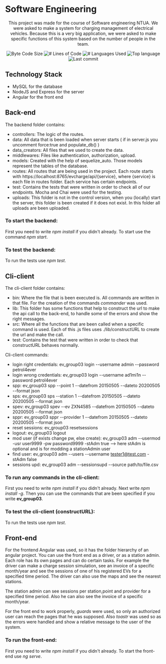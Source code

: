 # Software Engineering

<p align = "center">This project was made for the course of Software engineering NTUA. We were asked to make a system for charging management of electrical vehicles. Because this is a very big application, we were asked to make specific functions of this system based on the number of people in the team.</p>
<p align="center">
	<img alt="Byte Code Size" src="https://img.shields.io/github/languages/code-size/ChristosHadjichristofi/soft-eng-3?color=red" />
	<img alt="# Lines of Code" src="https://img.shields.io/tokei/lines/github/ChristosHadjichristofi/soft-eng-3?color=red" />
	<img alt="# Languages Used" src="https://img.shields.io/github/languages/count/ChristosHadjichristofi/soft-eng-3?color=yellow" />
	<img alt="Top language" src="https://img.shields.io/github/languages/top/ChristosHadjichristofi/soft-eng-3?color=yellow" />
	<img alt="Last commit" src="https://img.shields.io/github/last-commit/ChristosHadjichristofi/soft-eng-3?color=important" />
</p>

## Technology Stack

* MySQL for the database
* NodeJS and Express for the server
* Angular for the front end

## Back-end

The backend folder contains:

* controllers: The logic of the routes.
* data: All data that is been loaded when server starts ( if in server.js you uncomment force:true and populate_db() )
* data_creators: All files that we used to create the data.
* middlewares: Files like authentication, authorization, upload.
* models: Created with the help of sequelize_auto. Those models represent the tables of the database.
* routes: All routes that are being used in the project. Each route starts with https://localhost:8765/evcharge/api/{service}, where {service} is each file in routes folder. Each service has certain endpoints.
* test: Contains the tests that were written in order to check all of our endpoints. Mocha and Chai were used for the testing.
* uploads: This folder is not in the control version, when you (locally) start the server, this folder is been created if it does not exist. In this folder all uploads are been uploaded.

### **To start the backend:**

First you need to write *npm install* if you didn't already. To start use the command *npm start*.

### **To test the backend:**

To run the tests use *npm test*.

## Cli-client

The cli-client folder contains:

* bin: Where the file that is been executed is. All commands are written in that file. For the creation of the commands *commander* was used.
* lib: This folder has some functions that help to construct the url to make the api call to the back-end, to handle some of the errors and show the right messages.
* src: Where all the functions that are been called when a specific command is used. Each of this .js files uses ./lib/constructURL to create the url and make the call.
* test: Contains the test that were written in order to check that constructURL behaves normally.

Cli-client commands:
* login right credentials: ev_group03 login --username admin --password petrol4ever
* login wrong credentials: ev_group03 login --username ad1mi1n --password petrol4ever
* spp: ev_group03 spp --point 1 --datefrom 20150505 --dateto 20200505 --format json
* sps: ev_group03 sps --station 1 --datefrom 20150505 --dateto 20200505 --format json
* spev: ev_group03 spev --ev ZXN4585 --datefrom 20150505 --dateto 20200505 --format json
* sppr: ev_group03 sppr --provider 1 --datefrom 20150505 --dateto 20200505 --format json
* reset sessions: ev_group03 resetsessions
* logout: ev_group03 logout
* mod user (if exists change pw, else create): ev_group03 adm --usermod -usr user9999 -pw password9999 -stAdm true  --> here stAdm is optional and is for modding a stationAdmin user
* find user: ev_group03 adm --users --username tester1@test.com -stAdm false
* sessions upd: ev_group03 adm --sessionsupd --source path/to/file.csv


### **To run any commands in the cli-client:**

First you need to write *npm install* if you didn't already. Next write *npm install -g*. Then you can use the commands that are been specified if you write **ev_group03**.

### **To test the cli-client (constructURL):**

To run the tests use *npm test*.

## Front-end

For the frontend Angular was used, so it has the folder hierarchy of an angular project. You can use the front end as a driver, or as a station admin. Each role has its own pages and can do certain tasks. For example the driver can make a charge session simulation, see an invoice of a specific month/year and see the sessions of one of his registered EVs for a specified time period. The driver can also use the maps and see the nearest stations.

The station admin can see sessions per station,point and provider for a specified time period. Also he can also see the invoice of a specific month/year.

For the front end to work properly, *guards* were used, so only an authorized user can reach the pages that he was supposed. Also 
*toastr* was used so as the errors were handled and show a relative message to the user of the system.

### **To run the front-end:**

First you need to write *npm install* if you didn't already. To start the front-end use *ng serve*.

